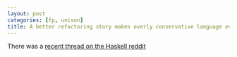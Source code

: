 ```yaml
---
layout: post
categories: [fp, unison]
title: A better refactoring story makes overly conservative language evolution a nonproblem
---
```


There was a [recent thread on the Haskell reddit](http://www.reddit.com/r/haskell/comments/2icjmf/how_to_rewrite_the_prelude/)
